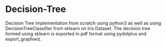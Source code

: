 # Decision-Tree

Decision Tree implementation from scratch using python3 as well as using DecisionTreeClassifier from sklearn on Iris Dataset.
The decision tree formed using sklearn is exported in pdf format using pydotplus and export_graphwiz.
